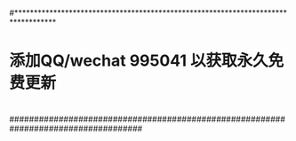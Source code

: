 
#**********************************************************************************
#                                                                                 #
#                                                                                 #
#           添加QQ/wechat   995041   以获取永久免费更新                             #
#                                                                                 #
#                                                                                 #
###################################################################################
